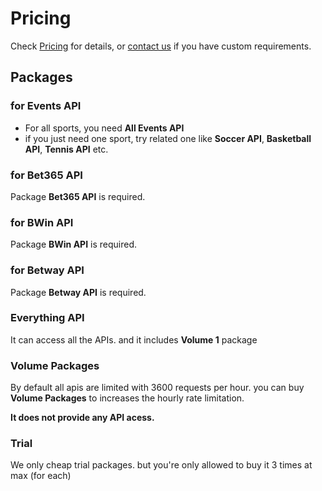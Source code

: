 # Pricing

Check [Pricing](https://betsapi.com/mm/pricing) for details, or [contact us](https://betsapi.com/contactus) if you have custom requirements.

## Packages

### for Events API

 * For all sports, you need **All Events API**
 * if you just need one sport, try related one like **Soccer API**, **Basketball API**, **Tennis API** etc.

### for Bet365 API

Package **Bet365 API** is required.

### for BWin API

Package **BWin API** is required.

### for Betway API

Package **Betway API** is required.

### Everything API

It can access all the APIs. and it includes **Volume 1** package

### Volume Packages

By default all apis are limited with 3600 requests per hour. you can buy **Volume Packages** to increases the hourly rate limitation.

**It does not provide any API acess.**

### Trial

We only cheap trial packages. but you're only allowed to buy it 3 times at max (for each)